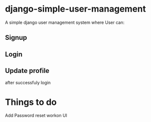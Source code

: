 # django-simple-user-management
A simple django user management system where User can:

## Signup
## Login
## Update profile
after successfuly login

# Things to do 
Add Password reset
workon UI
